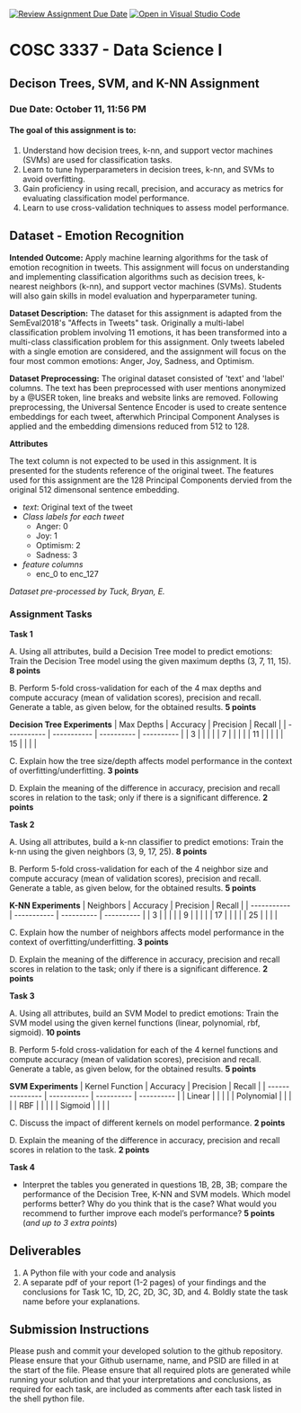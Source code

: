 [![Review Assignment Due Date](https://classroom.github.com/assets/deadline-readme-button-24ddc0f5d75046c5622901739e7c5dd533143b0c8e959d652212380cedb1ea36.svg)](https://classroom.github.com/a/qzbVi4h1)
[![Open in Visual Studio Code](https://classroom.github.com/assets/open-in-vscode-718a45dd9cf7e7f842a935f5ebbe5719a5e09af4491e668f4dbf3b35d5cca122.svg)](https://classroom.github.com/online_ide?assignment_repo_id=12170631&assignment_repo_type=AssignmentRepo)
# COSC 3337 - Data Science I 
## Decison Trees, SVM, and K-NN Assignment ##

### Due Date: October 11, 11:56 PM ###

#### The goal of this assignment is to:
1. Understand how decision trees, k-nn, and support vector machines (SVMs) are used for classification tasks.
2. Learn to tune hyperparameters in decision trees, k-nn, and SVMs to avoid overfitting.
3. Gain proficiency in using recall, precision, and accuracy as metrics for evaluating classification model performance.
4. Learn to use cross-validation techniques to assess model performance.

## Dataset - Emotion Recognition
**Intended Outcome:** Apply machine learning algorithms for the task of emotion recognition in tweets. This assignment will focus on understanding and implementing classification algorithms such as decision trees, k-nearest neighbors (k-nn), and support vector machines (SVMs). Students will also gain skills in model evaluation and hyperparameter tuning.

**Dataset Description:** The dataset for this assignment is adapted from the SemEval2018's "Affects in Tweets" task. Originally a multi-label classification problem involving 11 emotions, it has been transformed into a multi-class classification problem for this assignment. Only tweets labeled with a single emotion are considered, and the assignment will focus on the four most common emotions: Anger, Joy, Sadness, and Optimism.

**Dataset Preprocessing:** The original dataset consisted of 'text' and 'label' columns. The text has been preprocessed with user mentions anonymized by a @USER token, line breaks and website links are removed. Following preprocessing, the Universal Sentence Encoder is used to create sentence embeddings for each tweet, afterwhich Principal Component Analyses is applied and the embedding dimensions reduced from 512 to 128. 

**Attributes**

The text column is not expected to be used in this assignment. It is presented for the students reference of the original tweet. The features used for this assignment are the 128 Principal Components dervied from the original 512 dimensonal sentence embedding. 
- *text*: Original text of the tweet
- *Class labels for each tweet*
    - Anger: 0
    - Joy: 1
    - Optimism: 2
    - Sadness: 3
- *feature columns*
    - enc_0 to enc_127

*Dataset pre-processed by Tuck, Bryan, E.*

### Assignment Tasks ###

**Task 1**

A. Using all attributes, build a Decision Tree model to predict emotions: Train the Decision Tree model using the given maximum depths (3, 7, 11, 15).  **8 points**

B. Perform 5-fold cross-validation for each of the 4 max depths and compute accuracy (mean of validation scores), precision and recall. Generate a table, as given below, for the obtained results. **5 points**   

**Decision Tree Experiments**
| Max Depths  | Accuracy    | Precision  | Recall     |
| ----------- | ----------- | ---------- | ---------- |
| 3           |             |            |            |
| 7           |             |            |            |
| 11          |             |            |            |
| 15          |             |            |            |

C. Explain how the tree size/depth affects model performance in the context of overfitting/underfitting. **3 points**

D. Explain the meaning of the difference in accuracy, precision and recall scores in relation to the task; only if there is a significant difference. **2 points**

**Task 2**

A. Using all attributes, build a k-nn classifier to predict emotions: Train the k-nn using the given neighbors (3, 9, 17, 25).  **8 points**

B. Perform 5-fold cross-validation for each of the 4 neighbor size and compute accuracy (mean of validation scores), precision and recall. Generate a table, as given below, for the obtained results. **5 points**

**K-NN Experiments**
|  Neighbors  |   Accuracy  | Precision  | Recall     |
| ----------- | ----------- | ---------- | ---------- |
| 3           |             |            |            |
| 9           |             |            |            |
| 17          |             |            |            |
| 25          |             |            |            |

C. Explain how the number of neighbors affects model performance in the context of overfitting/underfitting. **3 points**

D. Explain the meaning of the difference in accuracy, precision and recall scores in relation to the task; only if there is a significant difference. **2 points**

**Task 3**

A. Using all attributes, build an SVM Model to predict emotions: Train the SVM model using the given kernel functions (linear, polynomial, rbf, sigmoid). **10 points**

B. Perform 5-fold cross-validation for each of the 4 kernel functions and compute accuracy (mean of validation scores), precision and recall. Generate a table, as given below, for the obtained results. **5 points**

**SVM Experiments**
| Kernel Function |  Accuracy  |  Precision  |  Recall    |
| --------------- | ----------- | ---------- | ---------- |
| Linear               |             |            |            |
| Polynomial               |             |            |            |
| RBF              |             |            |            |
| Sigmoid              |             |            |            |

C. Discuss the impact of different kernels on model performance. **2 points**

D. Explain the meaning of the difference in accuracy, precision and recall scores in relation to the task. **2 points**

**Task 4**
- Interpret the tables you generated in questions 1B, 2B, 3B; compare the performance of the Decision Tree, K-NN and SVM models. Which model performs better? Why do you think that is the case? What would you recommend to further improve each model’s performance? **5 points** (*and up to 3 extra points*)



## Deliverables

1. A Python file with your code and analysis
2. A separate pdf of your report (1-2 pages) of your findings and the conclusions for Task 1C, 1D, 2C, 2D, 3C, 3D, and 4. Boldly state the task name before your explanations. 

## Submission Instructions
Please push and commit your developed solution to the github repository. Please ensure that your Github username, name, and PSID are filled in at the start of the file. Please ensure that all required plots are generated while running your solution and that your interpretations and conclusions, as required for each task, are included as comments after each task listed in the shell python file.
